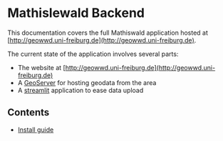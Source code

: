 # Mathislewald Backend

This documentation covers the full Mathiswald application hosted at [http://geowwd.uni-freiburg.de](http://geowwd.uni-freiburg.de).

The current state of the application involves several parts:

* The website at [http://geowwd.uni-freiburg.de](http://geowwd.uni-freiburg.de)
* A [GeoServer](https://geoserver.org/) for hosting geodata from the area
* A [streamlit](https://streamlit.io/) application to ease data upload


## Contents

* [Install guide](./install.md)
